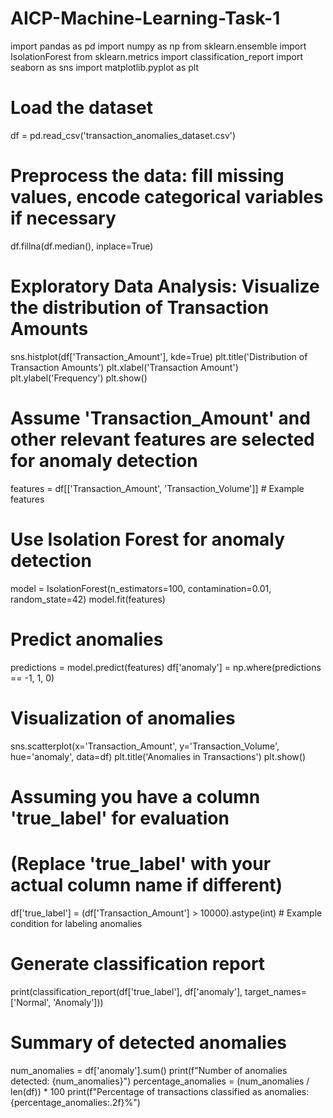 # AICP-Machine-Learning-Task-1
import pandas as pd
import numpy as np
from sklearn.ensemble import IsolationForest
from sklearn.metrics import classification_report
import seaborn as sns
import matplotlib.pyplot as plt

# Load the dataset
df = pd.read_csv('transaction_anomalies_dataset.csv')

# Preprocess the data: fill missing values, encode categorical variables if necessary
df.fillna(df.median(), inplace=True)

# Exploratory Data Analysis: Visualize the distribution of Transaction Amounts
sns.histplot(df['Transaction_Amount'], kde=True)
plt.title('Distribution of Transaction Amounts')
plt.xlabel('Transaction Amount')
plt.ylabel('Frequency')
plt.show()

# Assume 'Transaction_Amount' and other relevant features are selected for anomaly detection
features = df[['Transaction_Amount', 'Transaction_Volume']]  # Example features

# Use Isolation Forest for anomaly detection
model = IsolationForest(n_estimators=100, contamination=0.01, random_state=42)
model.fit(features)

# Predict anomalies
predictions = model.predict(features)
df['anomaly'] = np.where(predictions == -1, 1, 0)

# Visualization of anomalies
sns.scatterplot(x='Transaction_Amount', y='Transaction_Volume', hue='anomaly', data=df)
plt.title('Anomalies in Transactions')
plt.show()

# Assuming you have a column 'true_label' for evaluation
# (Replace 'true_label' with your actual column name if different)
df['true_label'] = (df['Transaction_Amount'] > 10000).astype(int)  # Example condition for labeling anomalies

# Generate classification report
print(classification_report(df['true_label'], df['anomaly'], target_names=['Normal', 'Anomaly']))

# Summary of detected anomalies
num_anomalies = df['anomaly'].sum()
print(f"Number of anomalies detected: {num_anomalies}")
percentage_anomalies = (num_anomalies / len(df)) * 100
print(f"Percentage of transactions classified as anomalies: {percentage_anomalies:.2f}%")
